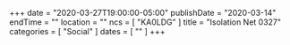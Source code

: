 +++
date = "2020-03-27T19:00:00-05:00"
publishDate = "2020-03-14"
endTime = ""
location = ""
ncs = [ "KA0LDG" ]
title = "Isolation Net 0327"
categories = [ "Social" ]
dates = [ "" ]
+++
